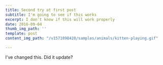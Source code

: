 ```yaml
---
title: Second try at first post
subtitle: I'm going to see if this works
excerpt: I don't know if this will work properly
date: 2016-09-04
thumb_img_path: ''
template: post
content_img_path: "/v1571098428/samples/animals/kitten-playing.gif"

---
```

I've changed this. Did it update?